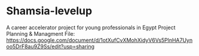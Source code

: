 # Shamsia-levelup
A career accelerator project for young professionals in Egypt
Project Planning & Managment File: https://docs.google.com/document/d/1otXufCvXMohXidyV6Vs5PlnHA7Uynoo5DrF8au9Z9Ss/edit?usp=sharing

